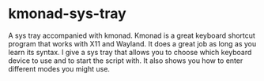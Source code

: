 # kmonad-sys-tray

A sys tray accompanied with kmonad.  Kmonad is a great keyboard shortcut program that works with X11 and Wayland.  It does a great job as long as you learn its syntax.
I give a sys tray that allows you to choose which keyboard device to use and to start the script with.  It also shows you how to enter different modes you might use.
